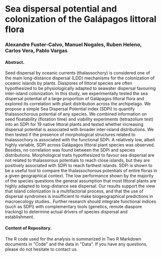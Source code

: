 # Sea dispersal potential and colonization of the Galápagos littoral flora
### Alexandre Fuster-Calvo, Manuel Nogales, Ruben Heleno, Carlos Vera, Pablo Vargas 

#### Abstract. 
Seed dispersal by oceanic currents (thalassochory) is considered one of the main long-distance dispersal (LDD) mechanisms for the colonization of oceanic islands by plants. Diaspores of littoral species are often hypothesized to be physiologically adapted to seawater dispersal favouring inter-island colonization. In this study, we experimentally tested the sea dispersal potential  of a large proportion of Galápagos littoral flora and explored its correlation with plant distribution across the archipelago. We propose a simple Sea Dispersal Potential index (SDPi) to quantify thalassochorous potential  of any species. 
We combined information on seed floatability (flotation time) and viability experiments (tetrazolium test) into an SDPi for 19 native littoral plants and tested whether increasing dispersal potential is associated with broader inter-island distributions. We then tested if the presence of morphological structures related to thalassochory is associated with the functional SDPi.
A relatively low, albeit highly variable, SDPi across Galápagos littoral plant species was observed. Besides, no correlation was found between the SDPi and species distributions. Morphological traits hypothesized to favour sea dispersal are not related to thalassorous potentials to reach close islands, but they are positively associated with SDPi to reach farthest islands. 
SDPi is shown  to be a useful tool to compare the thalassochorous potentials of entire floras in a given geographical context. The low performance shown by the majority of the species questions the general assumption that most littoral plants are highly adapted to long-distance sea dispersal. Our results support the view that island colonization is a multifactorial process, and that the use of dispersal syndromes is insufficient to make biogeographical predictions in macroecology studies.. Further research should integrate functional indices (such as SDPi) with complementary tools (genetics, remote diaspore tracking) to determine actual drivers of species dispersal and establishment.


#### Content of Repository. 
The R code used for the analysis is summarized in Two R Markdown documents in "Code" and the data in "Data". If you have any questions, please do not hesitate to contact us.

